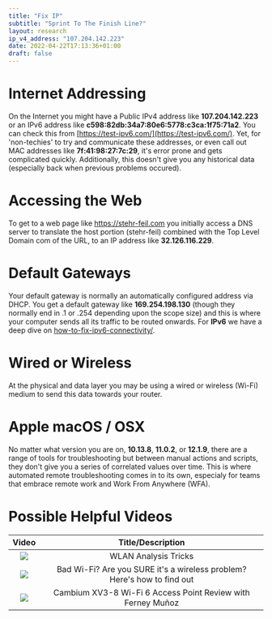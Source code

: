 ```yaml
---
title: "Fix IP"
subtitle: "Sprint To The Finish Line?"
layout: research
ip_v4_address: "107.204.142.223"
date: 2022-04-22T17:13:36+01:00
draft: false
---
```


# Internet Addressing
On the Internet you might have a Public IPv4 address like **107.204.142.223** or an IPv6 address like **c598:82db:34a7:80e6:5778:c3ca:1f75:71a2**. You can check this from [https://test-ipv6.com/](https://test-ipv6.com/). Yet, for 'non-techies' to try and communicate these addresses, or even call out MAC addresses like **7f:41:98:27:7c:29**, it's error prone and gets complicated quickly. Additionally, this doesn't give you any historical data (especially back when previous problems occured).

# Accessing the Web
To get to a web page like https://stehr-feil.com you initially access a DNS server to translate the host portion (stehr-feil) combined with the Top Level Domain com of the URL, to an IP address like **32.126.116.229**. 

# Default Gateways
Your default gateway is normally an automatically configured address via DHCP. You get a default gateway like **169.254.198.130** (though they normally end in .1 or .254 depending upon the scope size) and this is where your computer sends all its traffic to be routed onwards. For **IPv6** we have a deep dive on [how-to-fix-ipv6-connectivity/](/blog/how-to-fix-ipv6-connectivity/).

# Wired or Wireless
At the physical and data layer you may be using a wired or wireless (Wi-Fi) medium to send this data towards your router. 

# Apple macOS / OSX
No matter what version you are on, **10.13.8**, **11.0.2**, or **12.1.9**, there are a range of tools for troubleshooting but between manual actions and scripts, they don't give you a series of correlated values over time. This is where automated remote troubleshooting comes in to its own, especialy for teams that embrace remote work and Work From Anywhere (WFA).

# Possible Helpful Videos

|Video | Title/Description |
| :---: | :---: |  
| [![](https://i.ytimg.com/vi/8GQaWCjS-vk/default.jpg)](https://www.youtube.com/watch?v=8GQaWCjS-vk) | WLAN Analysis Tricks | Peter Mackenzie | WLPC Phoenix 2020 |
| [![](https://i.ytimg.com/vi/1G4qihqHZJ0/default.jpg)](https://www.youtube.com/watch?v=1G4qihqHZJ0) | Bad Wi-Fi? Are you SURE it&#39;s a wireless problem? Here&#39;s how to find out |
| [![](https://i.ytimg.com/vi/jfwfe4DVfdw/default.jpg)](https://www.youtube.com/watch?v=jfwfe4DVfdw) | Cambium XV3-8 Wi-Fi 6 Access Point Review with Ferney Muñoz |

